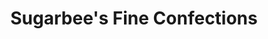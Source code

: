 ---
title: "Sugarbee's Fine Confections"
url: /westerville/sugarbees-fine-confections/
shop: confectionery
---